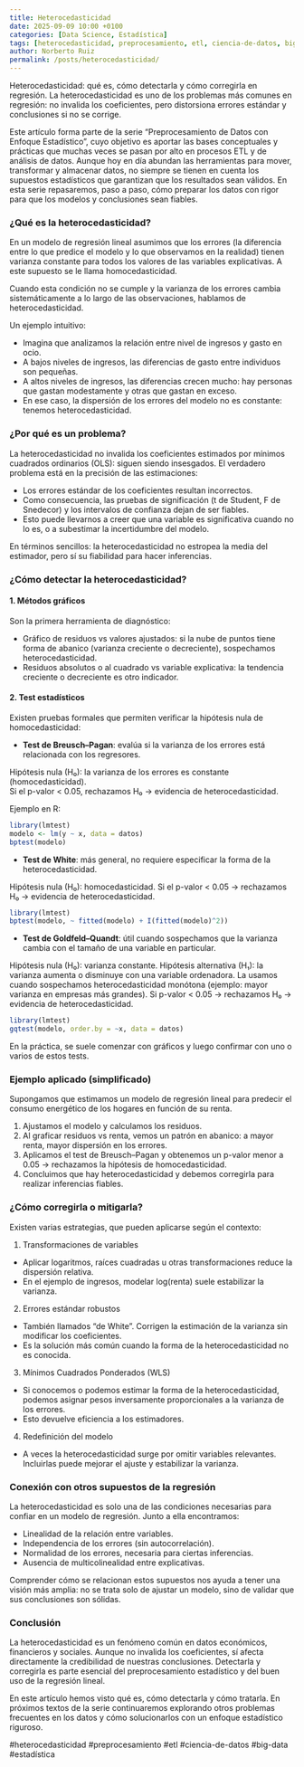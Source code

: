 ```yaml
---
title: Heterocedasticidad
date: 2025-09-09 10:00 +0100
categories: [Data Science, Estadística]
tags: [heterocedasticidad, preprocesamiento, etl, ciencia-de-datos, big-data, estadística]
author: Norberto Ruiz
permalink: /posts/heterocedasticidad/
---
```


Heterocedasticidad: qué es, cómo detectarla y cómo corregirla en regresión. 
La heterocedasticidad es uno de los problemas más comunes en regresión: no invalida los coeficientes, pero distorsiona errores estándar y conclusiones si no se corrige.

Este artículo forma parte de la serie “Preprocesamiento de Datos con Enfoque Estadístico”, cuyo objetivo es aportar las bases conceptuales y prácticas que muchas veces se pasan por alto en procesos ETL y de análisis de datos. Aunque hoy en día abundan las herramientas para mover, transformar y almacenar datos, no siempre se tienen en cuenta los supuestos estadísticos que garantizan que los resultados sean válidos. En esta serie repasaremos, paso a paso, cómo preparar los datos con rigor para que los modelos y conclusiones sean fiables.

### ¿Qué es la heterocedasticidad?

En un modelo de regresión lineal asumimos que los errores (la diferencia entre lo que predice el modelo y lo que observamos en la realidad) tienen varianza constante para todos los valores de las variables explicativas. A este supuesto se le llama homocedasticidad.

Cuando esta condición no se cumple y la varianza de los errores cambia sistemáticamente a lo largo de las observaciones, hablamos de heterocedasticidad.

Un ejemplo intuitivo:
- Imagina que analizamos la relación entre nivel de ingresos y gasto en ocio.
- A bajos niveles de ingresos, las diferencias de gasto entre individuos son pequeñas.
- A altos niveles de ingresos, las diferencias crecen mucho: hay personas que gastan modestamente y otras que gastan en exceso.
- En ese caso, la dispersión de los errores del modelo no es constante: tenemos heterocedasticidad.

### ¿Por qué es un problema?

La heterocedasticidad no invalida los coeficientes estimados por mínimos cuadrados ordinarios (OLS): siguen siendo insesgados. El verdadero problema está en la precisión de las estimaciones:

- Los errores estándar de los coeficientes resultan incorrectos.
- Como consecuencia, las pruebas de significación (t de Student, F de Snedecor) y los intervalos de confianza dejan de ser fiables.
- Esto puede llevarnos a creer que una variable es significativa cuando no lo es, o a subestimar la incertidumbre del modelo.

En términos sencillos: la heterocedasticidad no estropea la media del estimador, pero sí su fiabilidad para hacer inferencias.

### ¿Cómo detectar la heterocedasticidad?
#### 1. Métodos gráficos
Son la primera herramienta de diagnóstico:
- Gráfico de residuos vs valores ajustados: si la nube de puntos tiene forma de abanico (varianza creciente o decreciente), sospechamos heterocedasticidad.
- Residuos absolutos o al cuadrado vs variable explicativa: la tendencia creciente o decreciente es otro indicador.

#### 2. Test estadísticos
Existen pruebas formales que permiten verificar la hipótesis nula de homocedasticidad:

- **Test de Breusch–Pagan**: evalúa si la varianza de los errores está relacionada con los regresores.

Hipótesis nula (H₀): la varianza de los errores es constante (homocedasticidad).  
Si el p-valor < 0.05, rechazamos H₀ → evidencia de heterocedasticidad. 

Ejemplo en R:
```R
library(lmtest)
modelo <- lm(y ~ x, data = datos)
bptest(modelo)
```

- **Test de White**: más general, no requiere especificar la forma de la heterocedasticidad.

Hipótesis nula (H₀): homocedasticidad.
Si el p-valor < 0.05 → rechazamos H₀ → evidencia de heterocedasticidad.

```R
library(lmtest)
bptest(modelo, ~ fitted(modelo) + I(fitted(modelo)^2))
```

- **Test de Goldfeld–Quandt**: útil cuando sospechamos que la varianza cambia con el tamaño de una variable en particular.

Hipótesis nula (H₀): varianza constante.
Hipótesis alternativa (H₁): la varianza aumenta o disminuye con una variable ordenadora.
La usamos cuando sospechamos heterocedasticidad monótona (ejemplo: mayor varianza en empresas más grandes).
Si p-valor < 0.05 → rechazamos H₀ → evidencia de heterocedasticidad.

```R
library(lmtest)
gqtest(modelo, order.by = ~x, data = datos)
```

En la práctica, se suele comenzar con gráficos y luego confirmar con uno o varios de estos tests.

### Ejemplo aplicado (simplificado)

Supongamos que estimamos un modelo de regresión lineal para predecir el consumo energético de los hogares en función de su renta.

1. Ajustamos el modelo y calculamos los residuos.
2. Al graficar residuos vs renta, vemos un patrón en abanico: a mayor renta, mayor dispersión en los errores.
3. Aplicamos el test de Breusch–Pagan y obtenemos un p-valor menor a 0.05 → rechazamos la hipótesis de homocedasticidad.
4. Concluimos que hay heterocedasticidad y debemos corregirla para realizar inferencias fiables.

### ¿Cómo corregirla o mitigarla?

Existen varias estrategias, que pueden aplicarse según el contexto:

1. Transformaciones de variables
- Aplicar logaritmos, raíces cuadradas u otras transformaciones reduce la dispersión relativa.
- En el ejemplo de ingresos, modelar log(renta) suele estabilizar la varianza.

2. Errores estándar robustos
- También llamados “de White”. Corrigen la estimación de la varianza sin modificar los coeficientes.
- Es la solución más común cuando la forma de la heterocedasticidad no es conocida.

3. Mínimos Cuadrados Ponderados (WLS)
- Si conocemos o podemos estimar la forma de la heterocedasticidad, podemos asignar pesos inversamente proporcionales a la varianza de los errores.
- Esto devuelve eficiencia a los estimadores.

4. Redefinición del modelo
- A veces la heterocedasticidad surge por omitir variables relevantes. Incluirlas puede mejorar el ajuste y estabilizar la varianza.

### Conexión con otros supuestos de la regresión

La heterocedasticidad es solo una de las condiciones necesarias para confiar en un modelo de regresión. Junto a ella encontramos:
- Linealidad de la relación entre variables.
- Independencia de los errores (sin autocorrelación).
- Normalidad de los errores, necesaria para ciertas inferencias.
- Ausencia de multicolinealidad entre explicativas.

Comprender cómo se relacionan estos supuestos nos ayuda a tener una visión más amplia: no se trata solo de ajustar un modelo, sino de validar que sus conclusiones son sólidas.

### Conclusión

La heterocedasticidad es un fenómeno común en datos económicos, financieros y sociales. Aunque no invalida los coeficientes, sí afecta directamente la credibilidad de nuestras conclusiones. Detectarla y corregirla es parte esencial del preprocesamiento estadístico y del buen uso de la regresión lineal.

En este artículo hemos visto qué es, cómo detectarla y cómo tratarla. En próximos textos de la serie continuaremos explorando otros problemas frecuentes en los datos y cómo solucionarlos con un enfoque estadístico riguroso.

\#heterocedasticidad \#preprocesamiento \#etl \#ciencia-de-datos \#big-data \#estadística 
